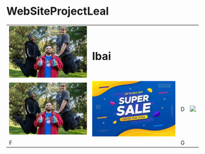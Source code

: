 # WebSiteProjectLeal
<html>
  <head>
  </head>
  <body>
    <table width="100%">
      <tr>
        <td colspan="1"><img src= "Vaaaacaaaa.jfif"></td>
        <td colspan= "4"><h1>Ibai</h1></td>
      </tr>
        <td colspan= "1"><img src= "Vaaaacaaaa.jfif"></td
      <tr>
        <td colspan= "2"> <img src="OI.jfif"</td>
        <td colspan= "2">D</td>
        <td colspan= "2"><img src="OIOIOI.avif"</td>
      </tr>
      <tr>
        <td colspan= "3">F</td>
        <td colspan= "3">G</td>
      </tr>
    </table>
  </body>
</html>
